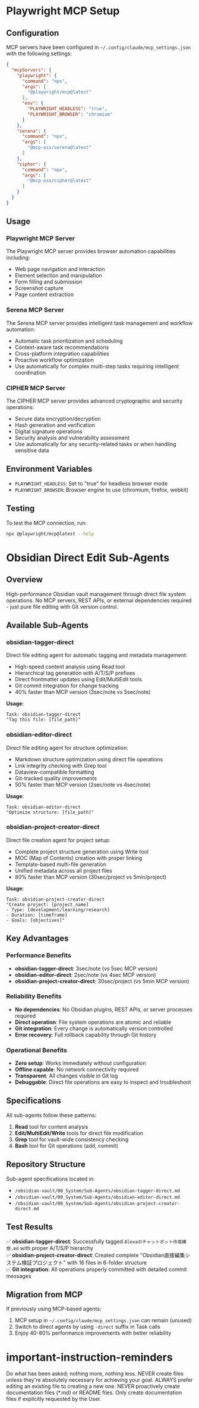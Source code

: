 # Playwright MCP Setup

## Configuration

MCP servers have been configured in `~/.config/claude/mcp_settings.json` with the following settings:

```json
{
  "mcpServers": {
    "playwright": {
      "command": "npx",
      "args": [
        "@playwright/mcp@latest"
      ],
      "env": {
        "PLAYWRIGHT_HEADLESS": "true",
        "PLAYWRIGHT_BROWSER": "chromium"
      }
    },
    "serena": {
      "command": "npx",
      "args": [
        "@mcp-oss/serena@latest"
      ]
    },
    "cipher": {
      "command": "npx", 
      "args": [
        "@mcp-oss/cipher@latest"
      ]
    }
  }
}
```

## Usage

### Playwright MCP Server
The Playwright MCP server provides browser automation capabilities including:
- Web page navigation and interaction
- Element selection and manipulation
- Form filling and submission
- Screenshot capture
- Page content extraction

### Serena MCP Server
The Serena MCP server provides intelligent task management and workflow automation:
- Automatic task prioritization and scheduling
- Context-aware task recommendations
- Cross-platform integration capabilities
- Proactive workflow optimization
- Use automatically for complex multi-step tasks requiring intelligent coordination

### CIPHER MCP Server  
The CIPHER MCP server provides advanced cryptographic and security operations:
- Secure data encryption/decryption
- Hash generation and verification
- Digital signature operations
- Security analysis and vulnerability assessment
- Use automatically for any security-related tasks or when handling sensitive data

## Environment Variables

- `PLAYWRIGHT_HEADLESS`: Set to "true" for headless browser mode
- `PLAYWRIGHT_BROWSER`: Browser engine to use (chromium, firefox, webkit)

## Testing

To test the MCP connection, run:
```bash
npx @playwright/mcp@latest --help
```

# Obsidian Direct Edit Sub-Agents

## Overview

High-performance Obsidian vault management through direct file system operations. No MCP servers, REST APIs, or external dependencies required - just pure file editing with Git version control.

## Available Sub-Agents

### obsidian-tagger-direct
Direct file editing agent for automatic tagging and metadata management:
- High-speed content analysis using Read tool
- Hierarchical tag generation with A/T/S/P prefixes  
- Direct frontmatter updates using Edit/MultiEdit tools
- Git commit integration for change tracking
- 40% faster than MCP version (3sec/note vs 5sec/note)

**Usage**: 
```
Task: obsidian-tagger-direct
"Tag this file: [file_path]"
```

### obsidian-editor-direct  
Direct file editing agent for structure optimization:
- Markdown structure optimization using direct file operations
- Link integrity checking with Grep tool
- Dataview-compatible formatting
- Git-tracked quality improvements
- 50% faster than MCP version (2sec/note vs 4sec/note)

**Usage**:
```  
Task: obsidian-editor-direct
"Optimize structure: [file_path]"
```

### obsidian-project-creator-direct
Direct file creation agent for project setup:
- Complete project structure generation using Write tool
- MOC (Map of Contents) creation with proper linking
- Template-based multi-file generation
- Unified metadata across all project files
- 80% faster than MCP version (30sec/project vs 5min/project)

**Usage**:
```
Task: obsidian-project-creator-direct  
"Create project: [project_name]
- Type: [development/learning/research]
- Duration: [timeframe] 
- Goals: [objectives]"
```

## Key Advantages

### Performance Benefits
- **obsidian-tagger-direct**: 3sec/note (vs 5sec MCP version)
- **obsidian-editor-direct**: 2sec/note (vs 4sec MCP version)  
- **obsidian-project-creator-direct**: 30sec/project (vs 5min MCP version)

### Reliability Benefits
- **No dependencies**: No Obsidian plugins, REST APIs, or server processes required
- **Direct operation**: File system operations are atomic and reliable
- **Git integration**: Every change is automatically version controlled
- **Error recovery**: Full rollback capability through Git history

### Operational Benefits
- **Zero setup**: Works immediately without configuration
- **Offline capable**: No network connectivity required
- **Transparent**: All changes visible in Git log
- **Debuggable**: Direct file operations are easy to inspect and troubleshoot

## Specifications

All sub-agents follow these patterns:
1. **Read** tool for content analysis
2. **Edit/MultiEdit/Write** tools for direct file modification
3. **Grep** tool for vault-wide consistency checking
4. **Bash** tool for Git operations (add, commit)

## Repository Structure

Sub-agent specifications located in:
- `/obsidian-vault/00_System/Sub-Agents/obsidian-tagger-direct.md`
- `/obsidian-vault/00_System/Sub-Agents/obsidian-editor-direct.md`  
- `/obsidian-vault/00_System/Sub-Agents/obsidian-project-creator-direct.md`

## Test Results

✅ **obsidian-tagger-direct**: Successfully tagged `Alexaのチャットボット作成構想.md` with proper A/T/S/P hierarchy  
✅ **obsidian-project-creator-direct**: Created complete "Obsidian直接編集システム検証プロジェクト" with 16 files in 6-folder structure  
✅ **Git integration**: All operations properly committed with detailed commit messages

## Migration from MCP

If previously using MCP-based agents:
1. MCP setup in `~/.config/claude/mcp_settings.json` can remain (unused)
2. Switch to direct agents by using `-direct` suffix in Task calls
3. Enjoy 40-80% performance improvements with better reliability

# important-instruction-reminders
Do what has been asked; nothing more, nothing less.
NEVER create files unless they're absolutely necessary for achieving your goal.
ALWAYS prefer editing an existing file to creating a new one.
NEVER proactively create documentation files (*.md) or README files. Only create documentation files if explicitly requested by the User.